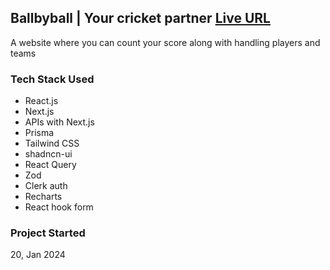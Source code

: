 ## Ballbyball | Your cricket partner [Live URL](https://ballbyball.vercel.app)

A website where you can count your score along with handling players and teams

### Tech Stack Used
- React.js
- Next.js
- APIs with Next.js
- Prisma
- Tailwind CSS
- shadncn-ui
- React Query
- Zod
- Clerk auth
- Recharts
- React hook form

### Project Started
20, Jan 2024
